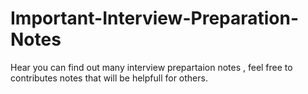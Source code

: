 # Important-Interview-Preparation-Notes

Hear you can find out many interview prepartaion notes , feel free to contributes notes that will be helpfull for others.
